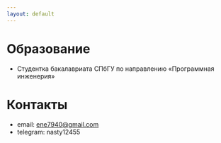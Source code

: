 ```yaml
---
layout: default
---
```


# Образование
- Студентка бакалавриата СПбГУ по направлению «Программная инженерия»

# Контакты
- email: ene7940@gmail.com
- telegram: nasty12455 
